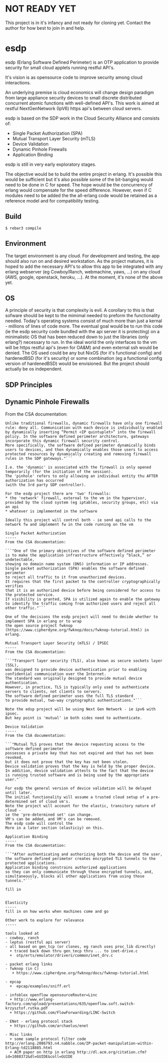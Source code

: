 NOT READY YET
=====
This project is in it's infancy and not ready for cloning yet.
Contact the author for how best to join in and help.

esdp
=====

esdp (Erlang Software Defined Perimeter) 
is an OTP application 
to provide security for small cloud applets running restful API's.

It's vision is as opensource code to improve security among cloud interactions.

An underlying premise is cloud economics will change design paradigm from large appliance security devices to 
small discrete distributed concurrent atomic functions with well-defined API's.
This work is aimed at restful NextGenNetwork (IpV6) https api's between cloud servers.

esdp is based on the SDP work in the Cloud Security Alliance and consists of:
   - Single Packet Authorization (SPA)
   - Mutual Transport Layer Security (mTLS)
   - Device Validation
   - Dynamic Pinhole Firewalls
   - Application Binding

esdp is still in very early exploratory stages.

The objective would be to build the entire project in erlang.
It's possible this would be sufficient 
but it's also possible some of the bit-banging 
would need to be done in C for speed.
The hope would be the concurrency of erlang would compensate for the speed difference.
However, even if C modules need to be added
the the all-erlang code would be retained as a reference model and for compatibility testing.

Build
-----

    $ rebar3 compile

Environment
-----

The target environment is any cloud. For development and testing, 
the app should also run on and desired workstation.
As the project matures, 
it is hoped to add the necessary API's 
to allow this app to be integrated with any erlang webserver (eg Cowboy/Ranch, webmachine, yaws, ...)
on any cloud (AWS, google, openstack, heroku, ...).
At the moment, it's none of the above yet.

OS
-----
A principle of security is that complexity is evil. 
A corollary to this is that sofware should be kept to the mimimal needed to preform the functionality needed.
Today's operating systems consist of much more than just a kernal - millions of lines of code more.
The eventual goal would be to run this code 
(ie the esdp security code bundled with the api server it is protecting)
on a minimalistic OS that has been reduced down to just the libraries (only erlang?) necessary to run.
In the ideal world the only interfaces to the vm will be https restful api's 
(even for OA&M) and even external ssh would be denied.
The OS used could be any but NixOS (for it's functional config) 
and hardenedBSD (for it's security) 
or some combination (eg a functional config version of hardenedBSD) would be envisioned.
But the project should actually be os independent.

SDP Principles
-----

Dynamic Pinhole Firewalls
-----
From the CSA documentation:

```"Most people are familiar with traditional firewalls that use static configurations to limit incoming and outgoing traffic based on the address information in the IP packet (that is, based on the quintuplet of protocol, source IP address and port, and destination IP address and port). Most enterprise firewalls have ten, hundreds, or even thousands of firewall rules.
Unlike traditional firewalls, dynamic firewalls have only one firewall rule: deny all. Communication with each device is individually enabled by dynamically inserting “Permit <IP quintuplet>” into the firewall policy. In the software defined perimeter architecture, gateways incorporate this dynamic firewall security control.
More specifically, the software defined perimeter dynamically binds users to devices, and then dynamically enables those users to access protected resources by dynamically creating and removing firewall rules in the SDP gateways."```

I.e. the 'dynamic' is associated with the firewall is only opened temporarily (for the initiation of the session). 
The 'pinhole' refers to only allowing an individual entity thu AFTER authorization has occurred 
(with the 3rd party SDP controller). 

For the esdp project there are 'two' firewalls:
* the 'network' firewall, external to the vm in the hypervisor, provided by the cloud system (eg iptables, security groups, etc) via an api
* whatever is implemented in the software

Ideally this project will control both - ie send api calls to the network fw and implement fw in the code running on the vm

Single Packet Authorization
-----
From the CSA documentation:

```"One of the primary objectives of the software defined perimeter 
is to make the application infrastructure effectively “black,” or undetectable, 
showing no domain name system (DNS) information or IP addresses.
Single packet authorization (SPA) enables the software defined perimeter 
to reject all traffic to it from unauthorized devices. 
It requires that the first packet to the controller cryptographically verifies 
that it is an authorized device before being considered for access to the protected service. 
If visibility is granted, SPA is utilized again to enable the gateway 
to identify the traffic coming from authorized users and reject all other traffic."```

One of the decisions the esdp project will need to decide whether to implement SPA in erlang or to wrap
the open source project fwknop (https://www.cipherdyne.org/fwknop/docs/fwknop-tutorial.html) in erlang.

Mutual Transport Layer Security (mTLS) / IPSEC
-----
From the CSA documentation:

```"Transport layer security (TLS), also known as secure sockets layer (SSL), 
was designed to provide device authentication prior to enabling confidential communication over the Internet. 
The standard was originally designed to provide mutual device authentication. 
However, in practice, TLS is typically only used to authenticate servers to clients, not clients to servers. 
The software defined perimeter uses the full TLS standard 
to provide mutual, two-way cryptographic authentications."```

Note the edsp project will be using Next Gen Network - ie ipv6 with ipsec. 
But key point is 'mutual' ie both sides need to authenticate.

Device Validation
-----
From the CSA documentation:

```"Mutual TLS proves that the device requesting access to the software defined perimeter 
possesses a private key that has not expired and that has not been revoked, 
but it does not prove that the key has not been stolen. 
Device validation proves that the key is held by the proper device. 
In addition, device validation attests to the fact that the device 
is running trusted software and is being used by the appropriate user."```

For esdp the general version of device validation will be delayed until later. 
The initial functionality will assume a trusted cloud setup of a pre-determined set of cloud vm's.
Note the project will account for the elastic, transitory nature of cloud -
ie the 'pre-determined set' can change. 
VM's can be added, and VM's can be removed.
The esdp code will control the 
More in a later section (elasticiy) on this.

Application Binding
-----
From the CSA documentation:

```"After authenticating and authorizing both the device and the user, 
the software defined perimeter creates encrypted TLS tunnels to the protected applications. 
Application binding constrains authorized applications 
so they can only communicate through those encrypted tunnels, and, 
simultaneously, blocks all other applications from using those tunnels."```

fill in


Elasticity
-----
fill in on how works when machines come and go

Other work to explore for relevance
-----

tools looked at
- cowboy, ranch
- leptus (restful api server)
- all based on gen_tcp (or clones, eg ranch uses proc_lib directly)
  + traced back down thru gen_tecp thru ... to inet-drive.c
  +  otp/erts/emulator/drivers/common/inet_drv.c

- packet erlang links
- fwknop (in C)
   + https://www.cipherdyne.org/fwknop/docs/fwknop-tutorial.html

- epcap
  +  epcap/examples/sniff.erl

- infoblox openflow opensourceRouter=Linc
  + http://www.erlang-factory.com/upload/presentations/635/openflow.soft.switch-krzysztof.rutka.pdf
  + https://github.com/FlowForwarding/LINC-Switch

- ENet - erlang protocol stack
  + https://github.com/archaelus/enet

- Misc links
  + some sample protocol filter code http://erlang.2086793.n4.nabble.com/IP-packet-manipulation-within-Erlang-td2118885.html
  + ACM paper on http in erlang http://dl.acm.org/citation.cfm?id=1088372&dl=GUIDE&coll=GUIDE



